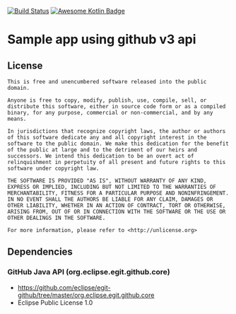 [![Build Status](https://travis-ci.org/powdream/SampleAppWithGithubUserApi.png?branch=master)](https://travis-ci.org/powdream/SampleAppWithGithubUserApi) [![Awesome Kotlin Badge](https://kotlin.link/awesome-kotlin.svg)](https://github.com/KotlinBy/awesome-kotlin)

# Sample app using github v3 api

## License

```
This is free and unencumbered software released into the public domain.

Anyone is free to copy, modify, publish, use, compile, sell, or
distribute this software, either in source code form or as a compiled
binary, for any purpose, commercial or non-commercial, and by any
means.

In jurisdictions that recognize copyright laws, the author or authors
of this software dedicate any and all copyright interest in the
software to the public domain. We make this dedication for the benefit
of the public at large and to the detriment of our heirs and
successors. We intend this dedication to be an overt act of
relinquishment in perpetuity of all present and future rights to this
software under copyright law.

THE SOFTWARE IS PROVIDED "AS IS", WITHOUT WARRANTY OF ANY KIND,
EXPRESS OR IMPLIED, INCLUDING BUT NOT LIMITED TO THE WARRANTIES OF
MERCHANTABILITY, FITNESS FOR A PARTICULAR PURPOSE AND NONINFRINGEMENT.
IN NO EVENT SHALL THE AUTHORS BE LIABLE FOR ANY CLAIM, DAMAGES OR
OTHER LIABILITY, WHETHER IN AN ACTION OF CONTRACT, TORT OR OTHERWISE,
ARISING FROM, OUT OF OR IN CONNECTION WITH THE SOFTWARE OR THE USE OR
OTHER DEALINGS IN THE SOFTWARE.

For more information, please refer to <http://unlicense.org>
```

## Dependencies

### GitHub Java API (org.eclipse.egit.github.core)

* https://github.com/eclipse/egit-github/tree/master/org.eclipse.egit.github.core
* Eclipse Public License 1.0
